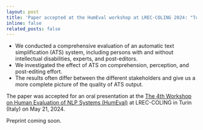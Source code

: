 ```yaml
---
layout: post
title: 'Paper accepted at the HumEval workshop at LREC-COLING 2024: "Towards Holistic Human Evaluation of Automatic Text Simplification"'
inline: false
related_posts: false
---
```


- We conducted a comprehensive evaluation of an automatic text simplification (ATS) system, including persons with and without intellectual disabilities, experts, and post-editors.
- We investigated the effect of ATS on comprehension, perception, and post-editing effort.
- The results often differ between the different stakeholders and give us a more complete picture of the quality of ATS output.

The paper was accepted for an oral presentation at the [The 4th Workshop on Human Evaluation of NLP Systems (HumEval)](https://humeval.github.io/) at LREC-COLING in Turin (Italy) on May 21, 2024.

Preprint coming soon.

